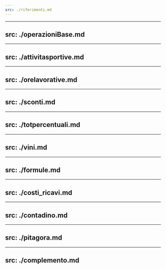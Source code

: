 ```yaml
---
src: ./riferimenti.md
---
```

---
src: ./operazioniBase.md
---
---
src: ./attivitasportive.md
---
---
src: ./orelavorative.md
---
---
src: ./sconti.md
---
---
src: ./totpercentuali.md
---
---
src: ./vini.md
---
---
src: ./formule.md
---
---
src: ./costi_ricavi.md
---
---
src: ./contadino.md
---
---
src: ./pitagora.md
---
---
src: ./complemento.md
---